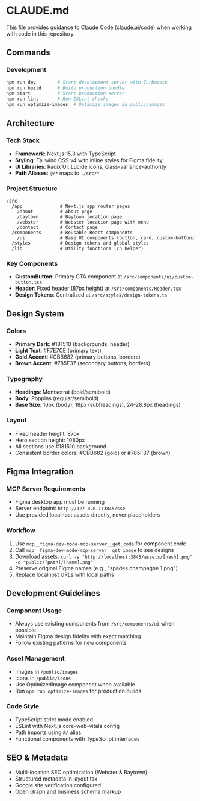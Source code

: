 # CLAUDE.md

This file provides guidance to Claude Code (claude.ai/code) when working with code in this repository.

## Commands

### Development
```bash
npm run dev        # Start development server with Turbopack
npm run build      # Build production bundle
npm start          # Start production server
npm run lint       # Run ESLint checks
npm run optimize-images  # Optimize images in public/images
```

## Architecture

### Tech Stack
- **Framework**: Next.js 15.3 with TypeScript
- **Styling**: Tailwind CSS v4 with inline styles for Figma fidelity
- **UI Libraries**: Radix UI, Lucide icons, class-variance-authority
- **Path Aliases**: `@/*` maps to `./src/*`

### Project Structure
```
/src
  /app              # Next.js app router pages
    /about          # About page
    /baytown        # Baytown location page
    /webster        # Webster location page with menu
    /contact        # Contact page
  /components       # Reusable React components
    /ui             # Base UI components (button, card, custom-button)
  /styles           # Design tokens and global styles
  /lib              # Utility functions (cn helper)
```

### Key Components
- **CustomButton**: Primary CTA component at `/src/components/ui/custom-button.tsx`
- **Header**: Fixed header (87px height) at `/src/components/Header.tsx`
- **Design Tokens**: Centralized at `/src/styles/design-tokens.ts`

## Design System

### Colors
- **Primary Dark**: #181510 (backgrounds, header)
- **Light Text**: #F7E7CE (primary text)
- **Gold Accent**: #CBB682 (primary buttons, borders)
- **Brown Accent**: #785F37 (secondary buttons, borders)

### Typography
- **Headings**: Montserrat (bold/semibold)
- **Body**: Poppins (regular/semibold)
- **Base Size**: 16px (body), 18px (subheadings), 24-28.8px (headings)

### Layout
- Fixed header height: 87px
- Hero section height: 1080px
- All sections use #181510 background
- Consistent border colors: #CBB682 (gold) or #785F37 (brown)

## Figma Integration

### MCP Server Requirements
- Figma desktop app must be running
- Server endpoint: `http://127.0.0.1:3845/sse`
- Use provided localhost assets directly, never placeholders

### Workflow
1. Use `mcp__figma-dev-mode-mcp-server__get_code` for component code
2. Call `mcp__figma-dev-mode-mcp-server__get_image` to see designs
3. Download assets: `curl -s "http://localhost:3845/assets/[hash].png" -o "public/[path]/[name].png"`
4. Preserve original Figma names (e.g., "spades champagne 1.png")
5. Replace localhost URLs with local paths

## Development Guidelines

### Component Usage
- Always use existing components from `/src/components/ui` when possible
- Maintain Figma design fidelity with exact matching
- Follow existing patterns for new components

### Asset Management
- Images in `/public/images`
- Icons in `/public/icons`
- Use OptimizedImage component when available
- Run `npm run optimize-images` for production builds

### Code Style
- TypeScript strict mode enabled
- ESLint with Next.js core-web-vitals config
- Path imports using `@/` alias
- Functional components with TypeScript interfaces

## SEO & Metadata
- Multi-location SEO optimization (Webster & Baytown)
- Structured metadata in layout.tsx
- Google site verification configured
- Open Graph and business schema markup